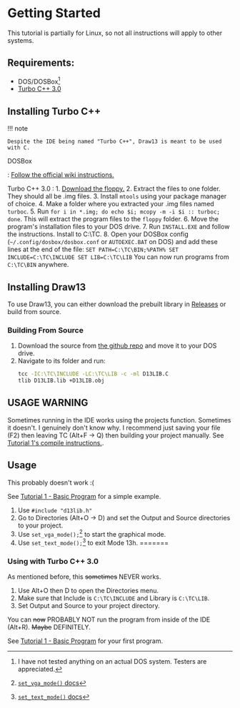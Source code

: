 ﻿
# Getting Started

This tutorial is partially for Linux, so not all instructions will apply to other systems.

## Requirements:

- DOS/DOSBox[^1]
- [Turbo C++ 3.0](https://winworldpc.com/product/turbo-c/3x)

## Installing Turbo C++

!!! note

	Despite the IDE being named "Turbo C++", Draw13 is meant to be used with C.
 
 DOSBox

:	[Follow the official wiki instructions.](https://www.dosbox.com/wiki/Basic_Setup_and_Installation_of_DosBox)

Turbo C++ 3.0
:	1. [Download the floppy.](https://winworldpc.com/product/turbo-c/3x)
	2. Extract the files to one folder. They should all be .img files.
	3. Install `mtools` using your package manager of choice.
	4. Make a folder where you extracted your .img files named `turboc`.
	5. Run `for i in *.img; do echo $i; mcopy -m -i $i :: turboc; done`. This will extract the program files to the `floppy` folder.
	6. Move the program's installation files to your DOS drive.
	7. Run `INSTALL.EXE` and follow the instructions. Install to C:\TC. 
	8. Open your DOSBox config (`~/.config/dosbox/dosbox.conf` or `AUTOEXEC.BAT` on DOS) and add these lines at the end of the file:
		```
		SET PATH=C:\TC\BIN;%PATH%
		SET INCLUDE=C:\TC\INCLUDE
		SET LIB=C:\TC\LIB
		```
	You can now run programs from `C:\TC\BIN` anywhere. 
## Installing Draw13

To use Draw13, you can either download the prebuilt library in [Releases](https://github.com/goldfishdev/Draw13/releases) or build from source. 

### Building From Source

1. Download the source from [the github repo](https://github.com/goldfishdev/Draw13) and move it to your DOS drive.
2. Navigate to its folder and run:
	```bash
	tcc -IC:\TC\INCLUDE -LC:\TC\LIB -c -ml D13LIB.C
	tlib D13LIB.lib +D13LIB.obj
	```

	
## USAGE WARNING

Sometimes running in the IDE works using the projects function. Sometimes it doesn't. I genuinely don't know why. I recommend just saving your file (F2) then leaving TC (Alt+F -> Q) then building your project manually. See [Tutorial 1's compile instructions.](tutorials/tutorial1.md).
	

## Usage

This probably doesn't work :(

See [Tutorial 1 - Basic Program](tutorials/tutorial1.md) for a simple example.
1. Use `#include "d13lib.h"`
2. Go to Directories (Alt+O -> D) and set the Output and Source directories to your project.
3. Use `set_vga_mode();`[^2] to start the graphical mode. 
4. Use `set_text_mode();`[^3] to exit Mode 13h. 
=======

### Using with Turbo C++ 3.0
As mentioned before, this ~~sometimes~~ NEVER works.
1. Use Alt+O then D to open the Directories menu. 
2. Make sure that Include is `C:\TC\INCLUDE` and Library is `C:\TC\LIB`.
3. Set Output and Source to your project directory. 

You can ~~now~~ PROBABLY NOT run the program from inside of the IDE (Alt+R). ~~Maybe~~ DEFINITELY. 

See [Tutorial 1 - Basic Program](tutorials/tutorial1.md) for your first program.

 [^1]: I have not tested anything on an actual DOS system. Testers are appreciated.
 [^2]: [`set_vga_mode()` docs](reference/systemfunctions.md#set_vga_mode)
 [^3]: [`set_text_mode()` docs](reference/systemfunctions.md#set_text_mode)
